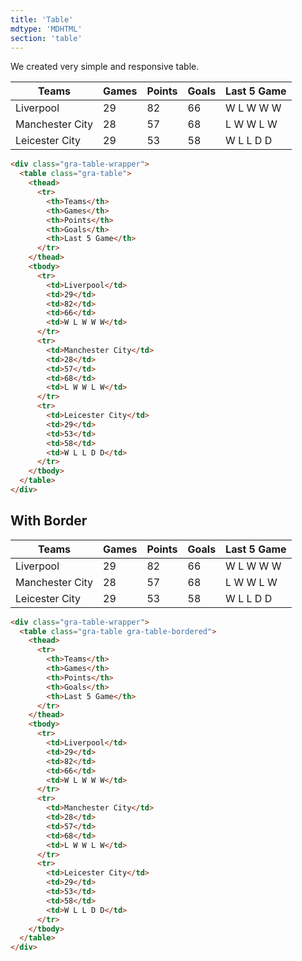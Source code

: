 ```yaml
---
title: 'Table'
mdtype: 'MDHTML'
section: 'table'
---
```


We created very simple and responsive table.

<div class="gra-doc-s-wrapper">
  <div class="gra-table-wrapper">
    <table class="gra-table">
      <thead>
        <tr>
          <th>Teams</th>
          <th>Games</th>
          <th>Points</th>
          <th>Goals</th>
          <th>Last 5 Game</th>
        </tr>
      </thead>
      <tbody>
        <tr>
          <td>Liverpool</td>
          <td>29</td>
          <td>82</td>
          <td>66</td>
          <td>W L W W W</td>
        </tr>
        <tr>
          <td>Manchester City</td>
          <td>28</td>
          <td>57</td>
          <td>68</td>
          <td>L W W L W</td>
        </tr>
        <tr>
          <td>Leicester City</td>
          <td>29</td>
          <td>53</td>
          <td>58</td>
          <td>W L L D D</td>
        </tr>
      </tbody>
    </table>
  </div>
</div>

```html
<div class="gra-table-wrapper">
  <table class="gra-table">
    <thead>
      <tr>
        <th>Teams</th>
        <th>Games</th>
        <th>Points</th>
        <th>Goals</th>
        <th>Last 5 Game</th>
      </tr>
    </thead>
    <tbody>
      <tr>
        <td>Liverpool</td>
        <td>29</td>
        <td>82</td>
        <td>66</td>
        <td>W L W W W</td>
      </tr>
      <tr>
        <td>Manchester City</td>
        <td>28</td>
        <td>57</td>
        <td>68</td>
        <td>L W W L W</td>
      </tr>
      <tr>
        <td>Leicester City</td>
        <td>29</td>
        <td>53</td>
        <td>58</td>
        <td>W L L D D</td>
      </tr>
    </tbody>
  </table>
</div>
```

## With Border

<div class="gra-doc-s-wrapper">
  <div class="gra-table-wrapper">
    <table class="gra-table gra-table-bordered">
      <thead>
        <tr>
          <th>Teams</th>
          <th>Games</th>
          <th>Points</th>
          <th>Goals</th>
          <th>Last 5 Game</th>
        </tr>
      </thead>
      <tbody>
        <tr>
          <td>Liverpool</td>
          <td>29</td>
          <td>82</td>
          <td>66</td>
          <td>W L W W W</td>
        </tr>
        <tr>
          <td>Manchester City</td>
          <td>28</td>
          <td>57</td>
          <td>68</td>
          <td>L W W L W</td>
        </tr>
        <tr>
          <td>Leicester City</td>
          <td>29</td>
          <td>53</td>
          <td>58</td>
          <td>W L L D D</td>
        </tr>
      </tbody>
    </table>
  </div>
</div>

```html
<div class="gra-table-wrapper">
  <table class="gra-table gra-table-bordered">
    <thead>
      <tr>
        <th>Teams</th>
        <th>Games</th>
        <th>Points</th>
        <th>Goals</th>
        <th>Last 5 Game</th>
      </tr>
    </thead>
    <tbody>
      <tr>
        <td>Liverpool</td>
        <td>29</td>
        <td>82</td>
        <td>66</td>
        <td>W L W W W</td>
      </tr>
      <tr>
        <td>Manchester City</td>
        <td>28</td>
        <td>57</td>
        <td>68</td>
        <td>L W W L W</td>
      </tr>
      <tr>
        <td>Leicester City</td>
        <td>29</td>
        <td>53</td>
        <td>58</td>
        <td>W L L D D</td>
      </tr>
    </tbody>
  </table>
</div>
```